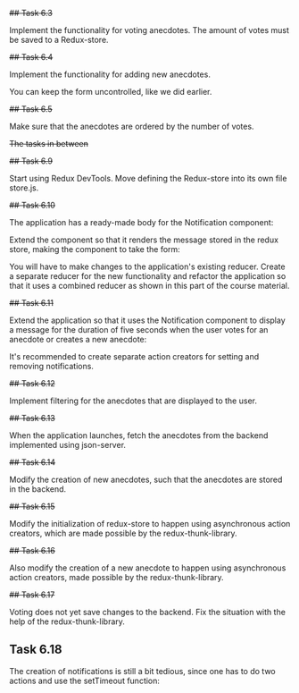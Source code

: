 ~~## Task 6.3~~

Implement the functionality for voting anecdotes. The amount of votes must be saved to a Redux-store.

~~## Task 6.4~~

Implement the functionality for adding new anecdotes.

You can keep the form uncontrolled, like we did earlier.

~~## Task 6.5~~

Make sure that the anecdotes are ordered by the number of votes.

~~The tasks in between~~

~~## Task 6.9~~

Start using Redux DevTools. Move defining the Redux-store into its own file store.js.

~~## Task 6.10~~

The application has a ready-made body for the Notification component:

Extend the component so that it renders the message stored in the redux store, making the component to take the form:

You will have to make changes to the application's existing reducer. Create a separate reducer for the new functionality and refactor the application so that it uses a combined reducer as shown in this part of the course material.

~~## Task 6.11~~

Extend the application so that it uses the Notification component to display a message for the duration of five seconds when the user votes for an anecdote or creates a new anecdote:

It's recommended to create separate action creators for setting and removing notifications.

~~## Task 6.12~~

Implement filtering for the anecdotes that are displayed to the user.

~~## Task 6.13~~

When the application launches, fetch the anecdotes from the backend implemented using json-server.

~~## Task 6.14~~

Modify the creation of new anecdotes, such that the anecdotes are stored in the backend.

~~## Task 6.15~~

Modify the initialization of redux-store to happen using asynchronous action creators, which are made possible by the redux-thunk-library.

~~## Task 6.16~~

Also modify the creation of a new anecdote to happen using asynchronous action creators, made possible by the redux-thunk-library.

~~## Task 6.17~~

Voting does not yet save changes to the backend. Fix the situation with the help of the redux-thunk-library.

## Task 6.18

The creation of notifications is still a bit tedious, since one has to do two actions and use the setTimeout function:
